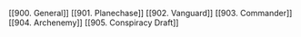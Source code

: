 [[900. General]]
[[901. Planechase]]
[[902. Vanguard]]
[[903. Commander]]
[[904. Archenemy]]
[[905. Conspiracy Draft]]